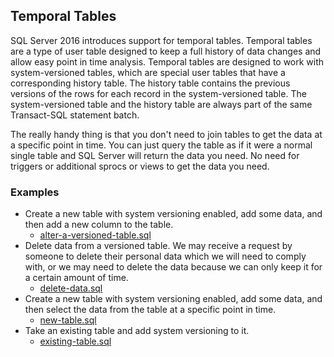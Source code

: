 ## Temporal Tables

SQL Server 2016 introduces support for temporal tables. Temporal tables are a type of user table designed to keep a full history of data changes and allow easy point in time analysis.
Temporal tables are designed to work with system-versioned tables, which are special user tables that have a corresponding history table. The history table contains the previous versions
of the rows for each record in the system-versioned table. The system-versioned table and the history table are always part of the same Transact-SQL statement batch.

The really handy thing is that you don't need to join tables to get the data at a specific point in time.  You can just query the table as if it were a normal single table and SQL Server will return the data you need.
No need for triggers or additional sprocs or views to get the data you need.

### Examples

* Create a new table with system versioning enabled, add some data, and then add a new column to the table.
	* [alter-a-versioned-table.sql](alter-a-versioned-table.sql)
* Delete data from a versioned table.  We may receive a request by someone to delete their personal data which we will need to comply with, or we may need to delete the data because we can only keep it for a certain amount of time.		
	* [delete-data.sql](delete-data.sql)
* Create a new table with system versioning enabled, add some data, and then select the data from the table at a specific point in time.
	* [new-table.sql](new-table.sql)
* Take an existing table and add system versioning to it.
	* [existing-table.sql](existing-table.sql)